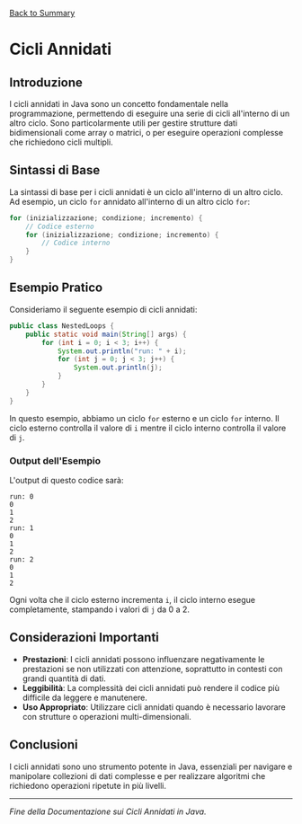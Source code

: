 [Back to Summary](../Summary.md)

# Cicli Annidati

## Introduzione
I cicli annidati in Java sono un concetto fondamentale nella programmazione, permettendo di eseguire una serie di cicli all'interno di un altro ciclo. Sono particolarmente utili per gestire strutture dati bidimensionali come array o matrici, o per eseguire operazioni complesse che richiedono cicli multipli.

## Sintassi di Base
La sintassi di base per i cicli annidati è un ciclo all'interno di un altro ciclo. Ad esempio, un ciclo `for` annidato all'interno di un altro ciclo `for`:

```java
for (inizializzazione; condizione; incremento) {
    // Codice esterno
    for (inizializzazione; condizione; incremento) {
        // Codice interno
    }
}
```

## Esempio Pratico
Consideriamo il seguente esempio di cicli annidati:

```java
public class NestedLoops {
    public static void main(String[] args) {
        for (int i = 0; i < 3; i++) {
            System.out.println("run: " + i);
            for (int j = 0; j < 3; j++) {
                System.out.println(j);
            }
        }
    }
}
```

In questo esempio, abbiamo un ciclo `for` esterno e un ciclo `for` interno. Il ciclo esterno controlla il valore di `i` mentre il ciclo interno controlla il valore di `j`.

### Output dell'Esempio
L'output di questo codice sarà:

```
run: 0
0
1
2
run: 1
0
1
2
run: 2
0
1
2
```

Ogni volta che il ciclo esterno incrementa `i`, il ciclo interno esegue completamente, stampando i valori di `j` da 0 a 2.

## Considerazioni Importanti
- **Prestazioni**: I cicli annidati possono influenzare negativamente le prestazioni se non utilizzati con attenzione, soprattutto in contesti con grandi quantità di dati.
- **Leggibilità**: La complessità dei cicli annidati può rendere il codice più difficile da leggere e manutenere.
- **Uso Appropriato**: Utilizzare cicli annidati quando è necessario lavorare con strutture o operazioni multi-dimensionali.

## Conclusioni
I cicli annidati sono uno strumento potente in Java, essenziali per navigare e manipolare collezioni di dati complesse e per realizzare algoritmi che richiedono operazioni ripetute in più livelli.

---

*Fine della Documentazione sui Cicli Annidati in Java.*
